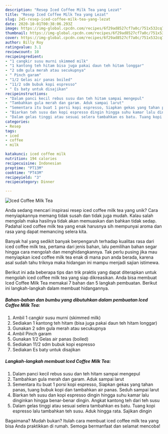 ```yaml
---
description: "Resep Iced Coffee Milk Tea yang Lezat"
title: "Resep Iced Coffee Milk Tea yang Lezat"
slug: 245-resep-iced-coffee-milk-tea-yang-lezat
date: 2020-10-01T00:38:06.293Z
image: https://img-global.cpcdn.com/recipes/6f29ad8527cf7a0c/751x532cq70/iced-coffee-milk-tea-foto-resep-utama.jpg
thumbnail: https://img-global.cpcdn.com/recipes/6f29ad8527cf7a0c/751x532cq70/iced-coffee-milk-tea-foto-resep-utama.jpg
cover: https://img-global.cpcdn.com/recipes/6f29ad8527cf7a0c/751x532cq70/iced-coffee-milk-tea-foto-resep-utama.jpg
author: Billy Roy
ratingvalue: 3.1
reviewcount: 10
recipeingredient:
- "1 cangkir susu murni skimmed milk"
- "1 kantong teh hitam bisa juga pakai daun teh hitam longgar"
- "2 sdm gula merah atau secukupnya"
- " Pinch garam"
- "1/2 Gelas air panas boiled"
- "11/2 sdm bubuk kopi espresso"
- " Es baty untuk disajikan"
recipeinstructions:
- "Dalam panci kecil rebus susu dan teh hitam sampai mengepul"
- "Tambahkan gula merah dan garam. Aduk sampai larut"
- "Sementara itu buat 1 porsi kopi espresso, Siapkan gekas yang tahan panas, tuang bubuk kopi dan tambahkan air panas. Seduh sampai larut"
- "Biarkan teh susu dan kopi espresso dingin hingga suhu kamar lalu dinginkan hingga benar-benar dingin. Angkat kantong teh dari teh susu"
- "Dalam gelas tinggi atau sesuai selera tambahkan es batu. Tuang kopi espresso lalu tambahkan teh susu. Aduk hingga rata. Sajikan dingin"
categories:
- Resep
tags:
- iced
- coffee
- milk

katakunci: iced coffee milk 
nutrition: 194 calories
recipecuisine: Indonesian
preptime: "PT13M"
cooktime: "PT43M"
recipeyield: "3"
recipecategory: Dinner

---
```



![Iced Coffee Milk Tea](https://img-global.cpcdn.com/recipes/6f29ad8527cf7a0c/751x532cq70/iced-coffee-milk-tea-foto-resep-utama.jpg)

Anda sedang mencari inspirasi resep iced coffee milk tea yang unik? Cara menyiapkannya memang tidak susah dan tidak juga mudah. Kalau salah mengolah maka hasilnya tidak akan memuaskan dan bahkan tidak sedap. Padahal iced coffee milk tea yang enak harusnya sih mempunyai aroma dan rasa yang dapat memancing selera kita.



Banyak hal yang sedikit banyak berpengaruh terhadap kualitas rasa dari iced coffee milk tea, pertama dari jenis bahan, lalu pemilihan bahan segar hingga cara mengolah dan menghidangkannya. Tak perlu pusing jika mau menyiapkan iced coffee milk tea enak di mana pun anda berada, karena asal sudah tahu triknya maka hidangan ini mampu menjadi sajian istimewa.


Berikut ini ada beberapa tips dan trik praktis yang dapat diterapkan untuk mengolah iced coffee milk tea yang siap dikreasikan. Anda bisa membuat Iced Coffee Milk Tea memakai 7 bahan dan 5 langkah pembuatan. Berikut ini langkah-langkah dalam membuat hidangannya.

<!--inarticleads1-->

##### Bahan-bahan dan bumbu yang dibutuhkan dalam pembuatan Iced Coffee Milk Tea:

1. Ambil 1 cangkir susu murni (skimmed milk)
1. Sediakan 1 kantong teh hitam (bisa juga pakai daun teh hitam longgar)
1. Gunakan 2 sdm gula merah atau secukupnya
1. Ambil  Pinch garam
1. Gunakan 1/2 Gelas air panas (boiled)
1. Sediakan 11/2 sdm bubuk kopi espresso
1. Sediakan  Es baty untuk disajikan




<!--inarticleads2-->

##### Langkah-langkah membuat Iced Coffee Milk Tea:

1. Dalam panci kecil rebus susu dan teh hitam sampai mengepul
1. Tambahkan gula merah dan garam. Aduk sampai larut
1. Sementara itu buat 1 porsi kopi espresso, Siapkan gekas yang tahan panas, tuang bubuk kopi dan tambahkan air panas. Seduh sampai larut
1. Biarkan teh susu dan kopi espresso dingin hingga suhu kamar lalu dinginkan hingga benar-benar dingin. Angkat kantong teh dari teh susu
1. Dalam gelas tinggi atau sesuai selera tambahkan es batu. Tuang kopi espresso lalu tambahkan teh susu. Aduk hingga rata. Sajikan dingin




Bagaimana? Mudah bukan? Itulah cara membuat iced coffee milk tea yang bisa Anda praktikkan di rumah. Semoga bermanfaat dan selamat mencoba!
